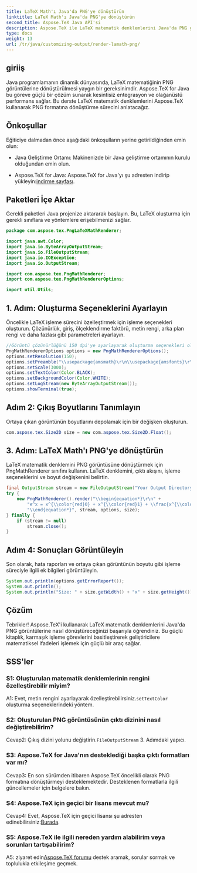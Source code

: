 ```yaml
---
title: LaTeX Math'ı Java'da PNG'ye dönüştürün
linktitle: LaTeX Math'ı Java'da PNG'ye dönüştürün
second_title: Aspose.TeX Java API'si
description: Aspose.TeX ile LaTeX matematik denklemlerini Java'da PNG görüntülerine dönüştürmeyi öğrenin. Sorunsuz entegrasyon ve olağanüstü performans için adım adım kılavuz.
type: docs
weight: 13
url: /tr/java/customizing-output/render-lamath-png/
---
```

## giriiş

Java programlamanın dinamik dünyasında, LaTeX matematiğinin PNG görüntülerine dönüştürülmesi yaygın bir gereksinimdir. Aspose.TeX for Java bu göreve güçlü bir çözüm sunarak kesintisiz entegrasyon ve olağanüstü performans sağlar. Bu derste LaTeX matematik denklemlerini Aspose.TeX kullanarak PNG formatına dönüştürme sürecini anlatacağız.

## Önkoşullar

Eğiticiye dalmadan önce aşağıdaki önkoşulların yerine getirildiğinden emin olun:

- Java Geliştirme Ortamı: Makinenizde bir Java geliştirme ortamının kurulu olduğundan emin olun.

-  Aspose.TeX for Java: Aspose.TeX for Java'yı şu adresten indirip yükleyin:[indirme sayfası](https://releases.aspose.com/tex/java/).

## Paketleri İçe Aktar

Gerekli paketleri Java projenize aktararak başlayın. Bu, LaTeX oluşturma için gerekli sınıflara ve yöntemlere erişebilmenizi sağlar.

```java
package com.aspose.tex.PngLaTeXMathRenderer;

import java.awt.Color;
import java.io.ByteArrayOutputStream;
import java.io.FileOutputStream;
import java.io.IOException;
import java.io.OutputStream;

import com.aspose.tex.PngMathRenderer;
import com.aspose.tex.PngMathRendererOptions;

import util.Utils;
```

## 1. Adım: Oluşturma Seçeneklerini Ayarlayın

Öncelikle LaTeX işleme sürecini özelleştirmek için işleme seçenekleri oluşturun. Çözünürlük, giriş, ölçeklendirme faktörü, metin rengi, arka plan rengi ve daha fazlası gibi parametreleri ayarlayın.

```java
//Görüntü çözünürlüğünü 150 dpi'ye ayarlayarak oluşturma seçenekleri oluşturun.
PngMathRendererOptions options = new PngMathRendererOptions();
options.setResolution(150);
options.setPreamble("\\usepackage{amsmath}\r\n\\usepackage{amsfonts}\r\n\\usepackage{amssymb}\r\n\\usepackage{color}");
options.setScale(3000);
options.setTextColor(Color.BLACK);
options.setBackgroundColor(Color.WHITE);
options.setLogStream(new ByteArrayOutputStream());
options.showTerminal(true);
```

## Adım 2: Çıkış Boyutlarını Tanımlayın

Ortaya çıkan görüntünün boyutlarını depolamak için bir değişken oluşturun.

```java
com.aspose.tex.Size2D size = new com.aspose.tex.Size2D.Float();
```

## 3. Adım: LaTeX Math'ı PNG'ye dönüştürün

LaTeX matematik denklemini PNG görüntüsüne dönüştürmek için PngMathRenderer sınıfını kullanın. LaTeX denklemini, çıktı akışını, işleme seçeneklerini ve boyut değişkenini belirtin.

```java
final OutputStream stream = new FileOutputStream("Your Output Directory" + "math-formula.png");
try {
    new PngMathRenderer().render("\\begin{equation*}\r\n" +
        "e^x = x^{\\color{red}0} + x^{\\color{red}1} + \\frac{x^{\\color{red}2}}{2} + \\frac{x^{\\color{red}3}}{6} + \\cdots = \\sum_{n\\geq 0} \\frac{x^{\\color{red}n}}{n!}\r\n" +
        "\\end{equation*}", stream, options, size);
} finally {
    if (stream != null)
        stream.close();
}
```

## Adım 4: Sonuçları Görüntüleyin

Son olarak, hata raporları ve ortaya çıkan görüntünün boyutu gibi işleme süreciyle ilgili ek bilgileri görüntüleyin.

```java
System.out.println(options.getErrorReport());
System.out.println();
System.out.println("Size: " + size.getWidth() + "x" + size.getHeight());
```

## Çözüm

Tebrikler! Aspose.TeX'i kullanarak LaTeX matematik denklemlerini Java'da PNG görüntülerine nasıl dönüştüreceğinizi başarıyla öğrendiniz. Bu güçlü kitaplık, karmaşık işleme görevlerini basitleştirerek geliştiricilere matematiksel ifadeleri işlemek için güçlü bir araç sağlar.

## SSS'ler

### S1: Oluşturulan matematik denklemlerinin rengini özelleştirebilir miyim?

 A1: Evet, metin rengini ayarlayarak özelleştirebilirsiniz.`setTextColor` oluşturma seçeneklerindeki yöntem.

### S2: Oluşturulan PNG görüntüsünün çıktı dizinini nasıl değiştirebilirim?

 Cevap2: Çıkış dizini yolunu değiştirin.`FileOutputStream` 3. Adımdaki yapıcı.

### S3: Aspose.TeX for Java'nın desteklediği başka çıktı formatları var mı?

Cevap3: En son sürümden itibaren Aspose.TeX öncelikli olarak PNG formatına dönüştürmeyi desteklemektedir. Desteklenen formatlarla ilgili güncellemeler için belgelere bakın.

### S4: Aspose.TeX için geçici bir lisans mevcut mu?

 Cevap4: Evet, Aspose.TeX için geçici lisansı şu adresten edinebilirsiniz:[Burada](https://purchase.aspose.com/temporary-license/).

### S5: Aspose.TeX ile ilgili nereden yardım alabilirim veya sorunları tartışabilirim?

 A5: ziyaret edin[Aspose.TeX forumu](https://forum.aspose.com/c/tex/47) destek aramak, sorular sormak ve toplulukla etkileşime geçmek.